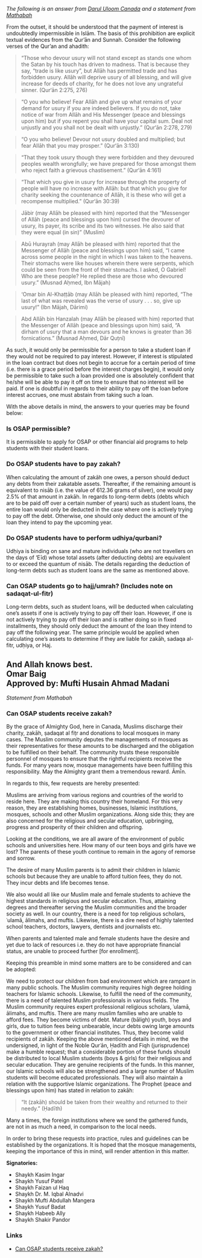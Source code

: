 
_The following is an answer from [Darul Uloom Canada](https://www.ducanada.org/) and a statement from [Mathabah](https://www.mathabah.org/zakah-for-students-pursuing-education/)_

From the outset, it should be understood that the payment of interest is undoubtedly impermissible in Islām. The basis of this prohibition are explicit textual evidences from the Qur’ān and Sunnah. Consider the following verses of the Qur’an and ahadith:

>“Those who devour usury will not stand except as stands one whom the Satan by his touch has driven to madness. That is because they say, “trade is like usury”, but Allāh has permitted trade and has forbidden usury. Allāh will deprive usury of all blessing, and will give increase for deeds of charity, for he does not love any ungrateful sinner. (Qur‘ān 2:275, 276)

>“O you who believe! Fear Allāh and give up what remains of your demand for usury if you are indeed believers. If you do not, take notice of war from Allāh and His Messenger (peace and blessings upon him) but if you repent you shall have your capital sum. Deal not unjustly and you shall not be dealt with unjustly.” (Qur‘ān 2:278, 279)

>“O you who believe! Devour not usury doubled and multiplied; but fear Allāh that you may prosper.” (Qur‘ān 3:130)

>“That they took usury though they were forbidden and they devoured peoples wealth wrongfully; we have prepared for those amongst them who reject faith a grievous chastisement.” (Qur‘ān 4:161)

>“That which you give in usury for increase through the property of people will have no increase with Allāh: but that which you give for charity seeking the countenance of Allāh, it is these who will get a recompense multiplied.” (Qur‘ān 30:39)

>Jābir (may Allāh be pleased with him) reported that the “Messenger of Allāh (peace and blessings upon him) cursed the devourer of usury, its payer, its scribe and its two witnesses. He also said that they were equal (in sin)” (Muslim)

>Abū Hurayrah (may Allāh be pleased with him) reported that the Messenger of Allāh (peace and blessings upon him) said, “I came across some people in the night in which I was taken to the heavens. Their stomachs were like houses wherein there were serpents, which could be seen from the front of their stomachs. I asked, O Gabriel! Who are these people? He replied these are those who devoured usury.” (Musnad Aḥmed, Ibn Mājah)

>‘Omar bin Al-Khaṭṭāb (may Allāh be pleased with him) reported, “The last of what was revealed was the verse of usury . . . so, give up usury!” (Ibn Mājah, Dārimi)

>Abd Allāh bin Hanzalah (may Allāh be pleased with him) reported that the Messenger of Allāh (peace and blessings upon him) said, “A dirham of usury that a man devours and he knows is greater than 36 fornications.” (Musnad Aḥmed, Dār Quṭnī)

As such, it would only be permissible for a person to take a student loan if they would not be required to pay interest. However, if interest is stipulated in the loan contract but does not begin to accrue for a certain period of time (i.e. there is a grace period before the interest charges begin), it would only be permissible to take such a loan provided one is absolutely confident that he/she will be able to pay it off on time to ensure that no interest will be paid. If one is doubtful in regards to their ability to pay off the loan before interest accrues, one must abstain from taking such a loan.

With the above details in mind, the answers to your queries may be found below:

### Is OSAP permissible?
It is permissible to apply for OSAP or other financial aid programs to help students with their student loans.

### Do OSAP students have to pay zakah?
When calculating the amount of zakāh one owes, a person should deduct any debts from their zakatable assets. Thereafter, if the remaining amount is equivalent to nisāb (i.e. the value of 612.36 grams of silver), one would pay 2.5% of that amount in zakāh. In regards to long-term debts (debts which are to be paid off over a certain number of years) such as student loans, the entire loan would only be deducted in the case where one is actively trying to pay off the debt. Otherwise, one should only deduct the amount of the loan they intend to pay the upcoming year.

### Do OSAP students have to perform udhiya/qurbani?
Udḥiya is binding on sane and mature individuals (who are not travellers on the days of ‘Eīd) whose total assets (after deducting debts) are equivalent to or exceed the quantum of nisāb. The details regarding the deduction of long-term debts such as student loans are the same as mentioned above.

### Can OSAP students go to hajj/umrah? (Includes note on sadaqat-ul-fitr)
Long-term debts, such as student loans, will be deducted when calculating one’s assets if one is actively trying to pay off their loan. However, if one is not actively trying to pay off their loan and is rather doing so in fixed installments, they should only deduct the amount of the loan they intend to pay off the following year. The same principle would be applied when calculating one’s assets to determine if they are liable for zakāh, sadaqa al-fitr, udḥiya, or Haj.

And Allah knows best.  
Omar Baig  
Approved by: Mufti Husain Ahmad Madani
---
_Statement from Mathabah_

### Can OSAP students receive zakah?

By the grace of Almighty God, here in Canada, Muslims discharge their charity, zakāh, ṣadaqat al fiṭr and donations to local mosques in many cases. The Muslim community deputes the managements of mosques as their representatives for these amounts to be discharged and the obligation to be fulfilled on their behalf. The community trusts these responsible personnel of mosques to ensure that the rightful recipients receive the funds. For many years now, mosque managements have been fulfilling this responsibility. May the Almighty grant them a tremendous reward. Āmīn.

In regards to this, few requests are hereby presented:

Muslims are arriving from various regions and countries of the world to reside here. They are making this country their homeland. For this very reason, they are establishing homes, businesses, Islamic institutions, mosques, schools and other Muslim organizations. Along side this; they are also concerned for the religious and secular education, upbringing, progress and prosperity of their children and offspring.

Looking at the conditions, we are all aware of the environment of public schools and universities here. How many of our teen boys and girls have we lost? The parents of these youth continue to remain in the agony of remorse and sorrow.

The desire of many Muslim parents is to admit their children in Islamic schools but because they are unable to afford tuition fees, they do not. They incur debts and life becomes tense.

We also would all like our Muslim male and female students to achieve the highest standards in religious and secular education. Thus, attaining degrees and thereafter serving the Muslim communities and the broader society as well. In our country, there is a need for top religious scholars, ʿulamā, ālimahs, and muftis. Likewise, there is a dire need of highly talented school teachers, doctors, lawyers, dentists and journalists etc.

When parents and talented male and female students have the desire and yet due to lack of resources i.e. they do not have appropriate financial status, are unable to proceed further [for enrollment].

Keeping this preamble in mind some matters are to be considered and can be adopted:

We need to protect our children from bad environment which are rampant in many public schools.
The Muslim community requires high degree holding teachers for Islamic schools. Likewise, to fulfill the need of the community, there is a need of talented Muslim professionals in various fields.
The Muslim community requires expert professional religious scholars, ʿulamā, ālimahs, and muftis.
There are many muslim families who are unable to afford fees. They become victims of debt.
Mature (bāligh) youth, boys and girls, due to tuition fees being unbearable, incur debts owing large amounts to the government or other financial institutes. Thus, they become valid recipients of zakāh.
Keeping the above mentioned details in mind, we the undersigned, in light of the Noble Qurʿān, Ḥadīth and Fiqh (jurisprudence) make a humble request; that a considerable portion of these funds should be distributed to local Muslim students (boys & girls) for their religious and secular education. They are genuine recipients of the funds. In this manner, our Islamic schools will also be strengthened and a large number of Muslim students will become educated professionals. They will also maintain a relation with the supportive Islamic organizations. The Prophet (peace and blessings upon him) has stated in relation to zakāh:

> “It (zakāh) should be taken from their wealthy and returned to their needy.” (Ḥadīth)

Many a times, the foreign institutions where we send the gathered funds, are not in as much a need, in comparison to the local needs.

In order to bring these requests into practice, rules and guidelines can be established by the organizations. It is hoped that the mosque managements, keeping the importance of this in mind, will render attention in this matter.

**Signatories:**
- Shaykh Kasim Ingar
- Shaykh Yusuf Patel
- Shaykh Faizan ul Haq
- Shaykh Dr. M. Iqbal Alnadvi
- Shaykh Mufti Abdullah Mangera
- Shaykh Yusuf Badat
- Shaykh Habeeb Ally
- Shaykh Shakir Pandor

### Links

- [Can OSAP students receive zakah?](https://www.mathabah.org/zakah-for-students-pursuing-education/)

